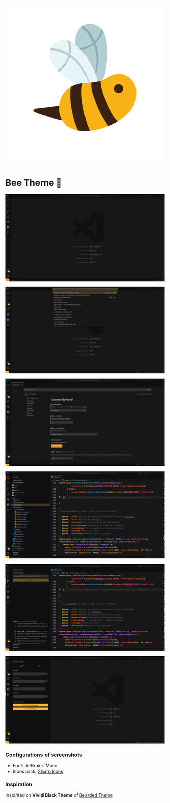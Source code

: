 ![](/media/icon.png)

# Bee Theme 🐝

![](/media/screenshot_002.png)

![](/media/screenshot_007.png)

![](/media/screenshot_006.png)

![](/media/screenshot_003.png)

![](/media/screenshot_004.png)

![](/media/screenshot_005.png)


### Configurations of screenshots 
- Font: JetBrains Mono
- Icons pack: [Sharp Icons](https://marketplace.visualstudio.com/items?itemName=CiberTurtle.sharp-icons)


### Inspiration

Inspirited on **Vivid Black Theme** of [Bearded Theme](https://marketplace.visualstudio.com/items?itemName=BeardedBear.beardedtheme)
